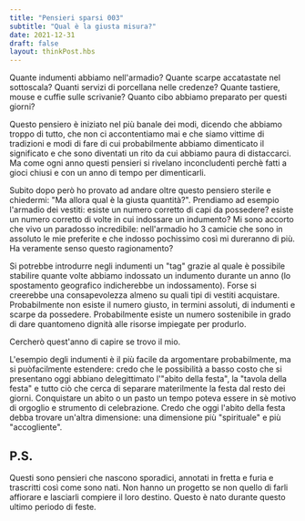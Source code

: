```yaml
---
title: "Pensieri sparsi 003"
subtitle: "Qual è la giusta misura?"
date: 2021-12-31
draft: false
layout: thinkPost.hbs
---
```

Quante indumenti abbiamo nell'armadio? Quante scarpe accatastate nel sottoscala? Quanti servizi di porcellana nelle credenze? Quante tastiere, mouse e cuffie sulle scrivanie? Quanto cibo abbiamo preparato per questi giorni?

Questo pensiero è iniziato nel più banale dei modi, dicendo che abbiamo troppo di tutto, che non ci accontentiamo mai e che siamo vittime di tradizioni e modi di fare di cui probabilmente abbiamo dimenticato il significato e che sono diventati un rito da cui abbiamo paura di distaccarci. Ma come ogni anno questi pensieri si rivelano inconcludenti perchè fatti a gioci chiusi e con un anno di tempo per dimenticarli.

Subito dopo però ho provato ad andare oltre questo pensiero sterile e chiedermi: "Ma allora qual è la giusta quantità?".
Prendiamo ad esempio l'armadio dei vestiti: esiste un numero corretto di capi da possedere? esiste un numero corretto di volte in cui indossare un indumento? Mi sono accorto che vivo un paradosso incredibile: nell'armadio ho 3 camicie che sono in assoluto le mie preferite e che indosso pochissimo così mi dureranno di più. Ha veramente senso questo ragionamento? 

Si potrebbe introdurre negli indumenti un "tag" grazie al quale è possibile stabilire quante volte abbiamo indossato un indumento durante un anno (lo spostamento geografico indicherebbe un indossamento). Forse si creerebbe una consapevolezza almeno su quali tipi di vestiti acquistare. 
Probabilmente non esiste il numero giusto, in termini assoluti, di indumenti e scarpe da possedere. Probabilmente esiste un numero sostenibile in grado di dare quantomeno dignità alle risorse impiegate per produrlo.

Cercherò quest'anno di capire se trovo il mio.

L'esempio degli indumenti è il più facile da argomentare probabilmente, ma si puòfacilmente estendere: credo che le possibilità a basso costo che si presentano oggi abbiano delegittimato l'"abito della festa", la "tavola della festa" e tutto ciò che cerca di separare materilmente la festa dal resto dei giorni. Conquistare un abito o un pasto un tempo poteva essere in sè motivo di orgoglio e strumento di celebrazione. Credo che oggi l'abito della festa debba trovare un'altra dimensione: una dimensione più "spirituale" e più "accogliente".

## P.S.
Questi sono pensieri che nascono sporadici, annotati in fretta e furia e trascritti così come sono nati. Non hanno un progetto se non quello di farli affiorare e lasciarli compiere il loro destino. Questo è nato durante questo ultimo periodo di feste.
